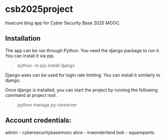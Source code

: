 # csb2025project
Insecure blog app for Cyber Security Base 2025 MOOC.

## Installation
The app can be run through Python. You need the django package to run it. You can install it via pip.

> python -m pip install django

Django-axes can be used for login rate limiting. You can install it similarly to django.

Once django is installed, you can start the project by running the following command at project root.
> python manage.py runserver

## Account credentials:
admin - cybersecuritybasemooc
alice - inwonderland
bob - squarepants